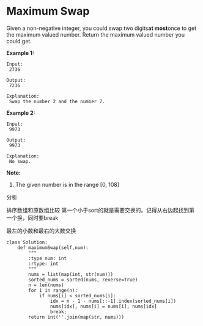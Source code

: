 # Maximum Swap

Given a non-negative integer, you could swap two digits**at most**once to get the maximum valued number. Return the maximum valued number you could get.

**Example 1:**

```text
Input:
 2736

Output:
 7236

Explanation:
 Swap the number 2 and the number 7.
```

**Example 2:**

```text
Input:
 9973

Output:
 9973

Explanation:
 No swap.
```

**Note:**

1. The given number is in the range \[0, 108\]

分析

排序数组和原数组比较 第一个小于sort的就是需要交换的。记得从右边起找到第一个换，同时要break

最左的小数和最右的大数交换

```text
class Solution:
    def maximumSwap(self,num):
        """
        :type num: int
        :rtype: int
        """
        nums = list(map(int, str(num)))
        sorted_nums = sorted(nums, reverse=True)
        n = len(nums)
        for i in range(n):
            if nums[i] < sorted_nums[i]:
                idx = n - 1 - nums[::-1].index(sorted_nums[i])
                nums[idx], nums[i] = nums[i], nums[idx]
                break;
        return int(''.join(map(str, nums)))
```

